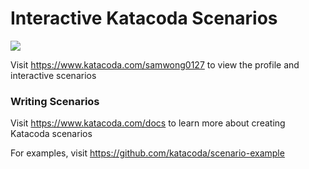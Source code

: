 # Interactive Katacoda Scenarios

[![](http://shields.katacoda.com/katacoda/samwong0127/count.svg)](https://katacoda.com/samwong0127 "Get your profile on Katacoda.com")

Visit https://www.katacoda.com/samwong0127 to view the profile and interactive scenarios

### Writing Scenarios
Visit https://www.katacoda.com/docs to learn more about creating Katacoda scenarios

For examples, visit https://github.com/katacoda/scenario-example

